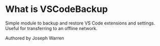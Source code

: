 # What is VSCodeBackup

Simple module to backup and restore VS Code extensions and settings. Useful for transferring to an offline network.

Authored by Joseph Warren
